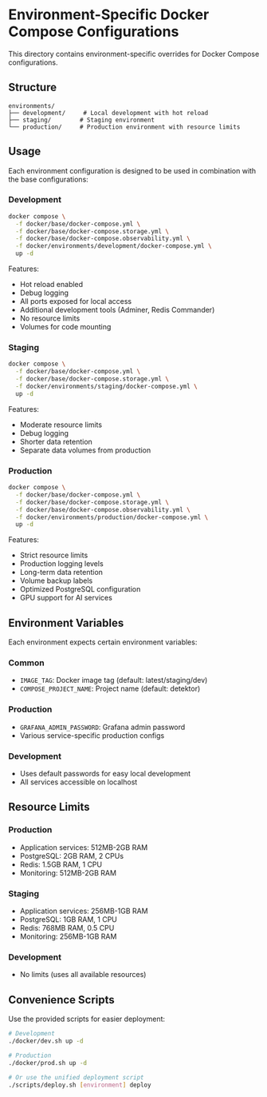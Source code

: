 # Environment-Specific Docker Compose Configurations

This directory contains environment-specific overrides for Docker Compose configurations.

## Structure

```
environments/
├── development/     # Local development with hot reload
├── staging/        # Staging environment
└── production/     # Production environment with resource limits
```

## Usage

Each environment configuration is designed to be used in combination with the base configurations:

### Development
```bash
docker compose \
  -f docker/base/docker-compose.yml \
  -f docker/base/docker-compose.storage.yml \
  -f docker/base/docker-compose.observability.yml \
  -f docker/environments/development/docker-compose.yml \
  up -d
```

Features:
- Hot reload enabled
- Debug logging
- All ports exposed for local access
- Additional development tools (Adminer, Redis Commander)
- No resource limits
- Volumes for code mounting

### Staging
```bash
docker compose \
  -f docker/base/docker-compose.yml \
  -f docker/base/docker-compose.storage.yml \
  -f docker/environments/staging/docker-compose.yml \
  up -d
```

Features:
- Moderate resource limits
- Debug logging
- Shorter data retention
- Separate data volumes from production

### Production
```bash
docker compose \
  -f docker/base/docker-compose.yml \
  -f docker/base/docker-compose.storage.yml \
  -f docker/base/docker-compose.observability.yml \
  -f docker/environments/production/docker-compose.yml \
  up -d
```

Features:
- Strict resource limits
- Production logging levels
- Long-term data retention
- Volume backup labels
- Optimized PostgreSQL configuration
- GPU support for AI services

## Environment Variables

Each environment expects certain environment variables:

### Common
- `IMAGE_TAG`: Docker image tag (default: latest/staging/dev)
- `COMPOSE_PROJECT_NAME`: Project name (default: detektor)

### Production
- `GRAFANA_ADMIN_PASSWORD`: Grafana admin password
- Various service-specific production configs

### Development
- Uses default passwords for easy local development
- All services accessible on localhost

## Resource Limits

### Production
- Application services: 512MB-2GB RAM
- PostgreSQL: 2GB RAM, 2 CPUs
- Redis: 1.5GB RAM, 1 CPU
- Monitoring: 512MB-2GB RAM

### Staging
- Application services: 256MB-1GB RAM
- PostgreSQL: 1GB RAM, 1 CPU
- Redis: 768MB RAM, 0.5 CPU
- Monitoring: 256MB-1GB RAM

### Development
- No limits (uses all available resources)

## Convenience Scripts

Use the provided scripts for easier deployment:

```bash
# Development
./docker/dev.sh up -d

# Production
./docker/prod.sh up -d

# Or use the unified deployment script
./scripts/deploy.sh [environment] deploy
```
